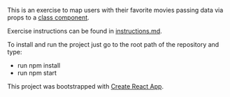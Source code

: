 This is an exercise to map users with their favorite movies passing data via props to a [class component](https://reactjs.org/docs/components-and-props.html#function-and-class-components).

Exercise instructions can be found in [instructions.md](instructions.md).

To install and run the project just go to the root path of the repository and type:

* run npm install
* run npm start

This project was bootstrapped with [Create React App](https://github.com/facebookincubator/create-react-app).
